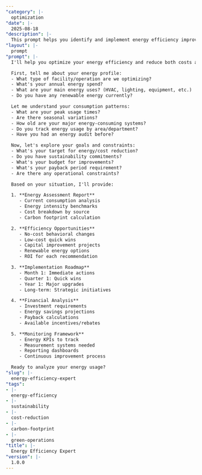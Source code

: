 ```yaml
---
"category": |-
  optimization
"date": |-
  2025-08-18
"description": |-
  This prompt helps you identify and implement energy efficiency improvements to reduce costs, meet sustainability goals, and optimize energy consumption across your operations.
"layout": |-
  prompt
"prompt": |-
  I'll help you optimize your energy efficiency and reduce both costs and environmental impact. Let me understand your current energy usage.

  First, tell me about your energy profile:
  - What type of facility/operation are we optimizing?
  - What's your annual energy spend?
  - What are your main energy uses? (HVAC, lighting, equipment, etc.)
  - Do you have any renewable energy currently?

  Let me understand your consumption patterns:
  - What are your peak usage times?
  - Are there seasonal variations?
  - How old are your major energy-consuming systems?
  - Do you track energy usage by area/department?
  - Have you had an energy audit before?

  Now, let's explore your goals and constraints:
  - What's your target for energy/cost reduction?
  - Do you have sustainability commitments?
  - What's your budget for improvements?
  - What's your payback period requirement?
  - Are there any operational constraints?

  Based on your situation, I'll provide:

  1. **Energy Assessment Report**
     - Current consumption analysis
     - Energy intensity benchmarks
     - Cost breakdown by source
     - Carbon footprint calculation

  2. **Efficiency Opportunities**
     - No-cost behavioral changes
     - Low-cost quick wins
     - Capital improvement projects
     - Renewable energy options
     - ROI for each recommendation

  3. **Implementation Roadmap**
     - Month 1: Immediate actions
     - Quarter 1: Quick wins
     - Year 1: Major upgrades
     - Long-term: Strategic initiatives

  4. **Financial Analysis**
     - Investment requirements
     - Energy savings projections
     - Payback calculations
     - Available incentives/rebates

  5. **Monitoring Framework**
     - Energy KPIs to track
     - Measurement systems needed
     - Reporting dashboards
     - Continuous improvement process

  Ready to analyze your energy usage?
"slug": |-
  energy-efficiency-expert
"tags":
- |-
  energy-efficiency
- |-
  sustainability
- |-
  cost-reduction
- |-
  carbon-footprint
- |-
  green-operations
"title": |-
  Energy Efficiency Expert
"version": |-
  1.0.0
---
```


